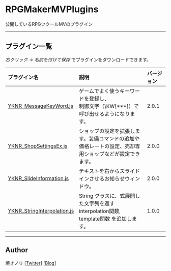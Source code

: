 # RPGMakerMVPlugins
公開しているRPGツクールMVのプラグイン

---

<!-- ここからURL一覧 -->
[YKNR_MessageKeyWord.js]: https://raw.githubusercontent.com/Yakinori0424/RPGMakerMVPlugins/master/code/YKNR_MessageKeyWord.js
[YKNR_ShopSettingsEx.js]: https://raw.githubusercontent.com/Yakinori0424/RPGMakerMVPlugins/master/code/YKNR_ShopSettingsEx.js
[YKNR_SlideInformation.js]: https://raw.githubusercontent.com/Yakinori0424/RPGMakerMVPlugins/master/code/YKNR_SlideInformation.js
[YKNR_StringInterpolation.js]: https://raw.githubusercontent.com/Yakinori0424/RPGMakerMVPlugins/master/code/YKNR_StringInterpolation.js
<!-- ここまでURL一覧 -->

## プラグイン一覧
*右クリック → 名前を付けて保存* でプラグインをダウンロードできます。

|プラグイン名|説明|バージョン|
|:--|:--|:--|
|[YKNR_MessageKeyWord.js][]|ゲームでよく使うキーワードを登録し、<br>制御文字（\KW[***]）で呼び出せるようになります。| 2.0.1 |
|[YKNR_ShopSettingsEx.js][]|ショップの設定を拡張します。装備コマンドの追加や<br>価格レートの設定、売却専用ショップなどが設定できます。| 2.0.0 |
|[YKNR_SlideInformation.js][]|テキストを右からスライドインさせるお知らせウィンドウ。| 2.0.0 |
|[YKNR_StringInterpolation.js][]|String クラスに、式展開した文字列を返す<br>interpolation関数, template関数 を追加します。| 1.0.0 |

---
## Author
焼きノリ
[[Twitter](https://twitter.com/Noritake0424)]
[[Blog](http://mata-tuku.ldblog.jp/)]
